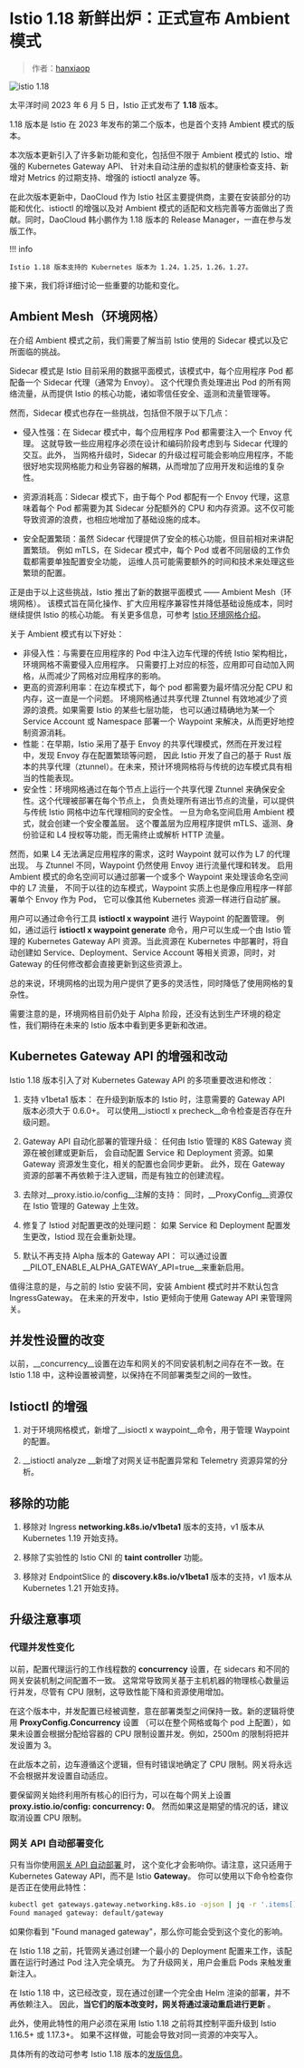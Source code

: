 # Istio 1.18 新鲜出炉：正式宣布 Ambient 模式

> 作者：[hanxiaop](https://github.com/hanxiaop)

![istio 1.18](./images/istio01.png)

太平洋时间 2023 年 6 月 5 日，Istio 正式发布了 **1.18** 版本。

1.18 版本是 Istio 在 2023 年发布的第二个版本，也是首个支持 Ambient 模式的版本。

本次版本更新引入了许多新功能和变化，包括但不限于 Ambient 模式的 Istio、增强的 Kubernetes Gateway API、
针对未自动注册的虚拟机的健康检查支持、新增对 Metrics 的过期支持、增强的 istioctl analyze 等。

在此次版本更新中，DaoCloud 作为 Istio 社区主要提供商，主要在安装部分的功能和优化、istioctl 的增强以及对
Ambient 模式的适配和文档完善等方面做出了贡献。同时，DaoCloud 韩小鹏作为 1.18 版本的 Release Manager，一直在参与发版工作。

!!! info

    Istio 1.18 版本支持的 Kubernetes 版本为 1.24，1.25，1.26，1.27。

接下来，我们将详细讨论一些重要的功能和变化。

## Ambient Mesh（环境网格）

在介绍 Ambient 模式之前，我们需要了解当前 Istio 使用的 Sidecar 模式以及它所面临的挑战。

Sidecar 模式是 Istio 目前采用的数据平面模式，该模式中，每个应用程序 Pod 都配备一个 Sidecar 代理（通常为 Envoy）。
这个代理负责处理进出 Pod 的所有网络流量，从而提供 Istio 的核心功能，诸如零信任安全、遥测和流量管理等。

然而，Sidecar 模式也存在一些挑战，包括但不限于以下几点：

- 侵入性强：在 Sidecar 模式中，每个应用程序 Pod 都需要注入一个 Envoy 代理。
  这就导致一些应用程序必须在设计和编码阶段考虑到与 Sidecar 代理的交互。此外，
  当网格升级时，Sidecar 的升级过程可能会影响应用程序，不能很好地实现网格能力和业务容器的解耦，从而增加了应用开发和运维的复杂性。

- 资源消耗高：Sidecar 模式下，由于每个 Pod 都配有一个 Envoy 代理，这意味着每个 Pod 都需要为其
  Sidecar 分配额外的 CPU 和内存资源。这不仅可能导致资源的浪费，也相应地增加了基础设施的成本。

- 安全配置繁琐：虽然 Sidecar 代理提供了安全的核心功能，但目前相对来讲配置繁琐。
  例如 mTLS，在 Sidecar 模式中，每个 Pod 或者不同层级的工作负载都需要单独配置安全功能，
  运维人员可能需要额外的时间和技术来处理这些繁琐的配置。

正是由于以上这些挑战，Istio 推出了新的数据平面模式 —— Ambient Mesh（环境网格）。
该模式旨在简化操作、扩大应用程序兼容性并降低基础设施成本，同时继续提供 Istio 的核心功能。
有关更多信息，可参考 [Istio 环境网格介绍](https://istio.io/latest/blog/2022/introducing-ambient-mesh/)。

关于 Ambient 模式有以下好处：

- 非侵入性：与需要在应用程序的 Pod 中注入边车代理的传统 Istio 架构相比，环境网格不需要侵入应用程序。
  只需要打上对应的标签，应用即可自动加入网格，从而减少了网格对应用程序的影响。
- 更高的资源利用率：在边车模式下，每个 pod 都需要为最坏情况分配 CPU 和内存，这一直是一个问题。
  环境网格通过共享代理 Ztunnel 有效地减少了资源的浪费。如果需要 Istio 的某些七层功能，
  也可以通过精确地为某一个 Service Account 或 Namespace 部署一个 Waypoint 来解决，从而更好地控制资源消耗。
- 性能：在早期，Istio 采用了基于 Envoy 的共享代理模式，然而在开发过程中，发现 Envoy 存在配置繁琐等问题，
  因此 Istio 开发了自己的基于 Rust 版本的共享代理（ztunnel）。在未来，预计环境网格将与传统的边车模式具有相当的性能表现。
- 安全性：环境网格通过在每个节点上运行一个共享代理 Ztunnel 来确保安全性。这个代理被部署在每个节点上，
  负责处理所有进出节点的流量，可以提供与传统 Istio 网格中边车代理相同的安全性。
  一旦为命名空间启用 Ambient 模式，就会创建一个安全覆盖层。
  这个覆盖层为应用程序提供 mTLS、遥测、身份验证和 L4 授权等功能，而无需终止或解析 HTTP 流量。

然而，如果 L4 无法满足应用程序的需求，这时 Waypoint 就可以作为 L7 的代理出现。
与 Ztunnel 不同，Waypoint 仍然使用 Envoy 进行流量代理和转发。
启用 Ambient 模式的命名空间可以通过部署一个或多个 Waypoint 来处理该命名空间中的 L7 流量，
不同于以往的边车模式，Waypoint 实质上也是像应用程序一样部署单个 Envoy 作为 Pod，
它可以像其他 Kubernetes 资源一样进行自动扩展。

用户可以通过命令行工具 __istioctl x waypoint__ 进行 Waypoint 的配置管理。
例如，通过运行 __istioctl x waypoint generate__ 命令，用户可以生成一个由 Istio 管理的
Kubernetes Gateway API 资源。当此资源在 Kubernetes 中部署时，将自动创建如
Service、Deployment、Service Account 等相关资源，同时，对 Gateway 的任何修改都会直接更新到这些资源上。

总的来说，环境网格的出现为用户提供了更多的灵活性，同时降低了使用网格的复杂性。

需要注意的是，环境网格目前仍处于 Alpha 阶段，还没有达到生产环境的稳定性，我们期待在未来的 Istio 版本中看到更多更新和改进。

## Kubernetes Gateway API 的增强和改动

Istio 1.18 版本引入了对 Kubernetes Gateway API 的多项重要改进和修改：

1. 支持 v1beta1 版本： 在升级到新版本的 Istio 时，注意需要的 Gateway API 版本必须大于 0.6.0+。
   可以使用__istioctl x precheck__命令检查是否存在升级问题。

2. Gateway API 自动化部署的管理升级： 任何由 Istio 管理的 K8S Gateway 资源在被创建或更新后，
   会自动配置 Service 和 Deployment 资源。如果 Gateway 资源发生变化，相关的配置也会同步更新。
   此外，现在 Gateway 资源的部署不再依赖于注入逻辑，而是有独立的创建流程。

3. 去除对__proxy.istio.io/config__注解的支持： 同时，__ProxyConfig__资源仅在 Istio 管理的 Gateway 上生效。

4. 修复了 Istiod 对配置更改的处理问题： 如果 Service 和 Deployment 配置发生更改，Istiod 现在会重新处理。

5. 默认不再支持 Alpha 版本的 Gateway API： 可以通过设置__PILOT_ENABLE_ALPHA_GATEWAY_API=true__来重新启用。

值得注意的是，与之前的 Istio 安装不同，安装 Ambient 模式时并不默认包含 IngressGateway。
在未来的开发中，Istio 更倾向于使用 Gateway API 来管理网关。

## 并发性设置的改变

以前，__concurrency__设置在边车和网关的不同安装机制之间存在不一致。在 Istio 1.18 中，这种设置被调整，以保持在不同部署类型之间的一致性。

## Istioctl 的增强

1. 对于环境网格模式，新增了__isioctl x waypoint__命令，用于管理 Waypoint 的配置。

2. __istioctl analyze __新增了对网关证书配置异常和 Telemetry 资源异常的分析。

## 移除的功能

1. 移除对 Ingress __networking.k8s.io/v1beta1__ 版本的支持，v1 版本从 Kubernetes 1.19 开始支持。

2. 移除了实验性的 Istio CNI 的 __taint controller__ 功能。

3. 移除对 EndpointSlice 的 __discovery.k8s.io/v1beta1__ 版本的支持，v1 版本从 Kubernetes 1.21 开始支持。

## 升级注意事项

### 代理并发性变化

以前，配置代理运行的工作线程数的 __concurrency__ 设置，在 sidecars 和不同的网关安装机制之间配置不一致。
这常常导致网关基于主机机器的物理核心数量运行并发，尽管有 CPU 限制，这导致性能下降和资源使用增加。

在这个版本中，并发配置已经被调整，意在部署类型之间保持一致。新的逻辑将使用 __ProxyConfig.Concurrency__ 设置
（可以在整个网格或每个 pod 上配置），如果未设置会根据分配给容器的 CPU 限制设置并发。例如，2500m 的限制将把并发设置为 3。

在此版本之前，边车遵循这个逻辑，但有时错误地确定了 CPU 限制。网关将永远不会根据并发设置自动适应。

要保留网关始终利用所有核心的旧行为，可以在每个网关上设置 __proxy.istio.io/config: concurrency: 0__。
然而如果这是期望的情况的话，建议取消设置 CPU 限制。

### 网关 API 自动部署变化

只有当你使用[网关 API 自动部署 ](https://istio.io/latest/docs/tasks/traffic-management/ingress/gateway-api/#automated-deployment)时，
这个变化才会影响你。请注意，这只适用于 Kubernetes Gateway API，而不是 Istio __Gateway__。
你可以使用以下命令检查你是否正在使用此特性：

```bash
kubectl get gateways.gateway.networking.k8s.io -ojson | jq -r '.items[] | select(.spec.gatewayClassName == "istio") | select((.spec.addresses | length) == 0) | "Found managed gateway: " + .metadata.namespace + "/" + .metadata.name' 
Found managed gateway: default/gateway
```

如果你看到 "Found managed gateway"，那么你可能会受到这个变化的影响。

在 Istio 1.18 之前，托管网关通过创建一个最小的 Deployment 配置来工作，该配置在运行时通过 Pod 注入完全填充。
为了升级网关，用户会重启 Pods 来触发重新注入。

在 Istio 1.18 中，这已经改变，现在通过创建一个完全由 Helm 渲染的部署，并不再依赖注入。 因此，**当它们的版本改变时，网关将通过滚动重启进行更新** 。

此外，使用此特性的用户必须在采用 Istio 1.18 之前将其控制平面升级到 Istio 1.16.5+ 或 1.17.3+。
如果不这样做，可能会导致对同一资源的冲突写入。

具体所有的改动可参考 Istio 1.18 版本的[发版信息](https://istio.io/latest/news/releases/1.18.x/announcing-1.18/)。
